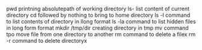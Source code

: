pwd printning absolutepath of working directory
ls- list content of current directory
cd followed by nothing to bring to home directory
ls -l command to list contents of directory in llong format
ls -la command to list hidden files in long form format
mkdir /tmp/dir creating directory in tmp 
mv command tpo move file from one directory to another
rm command to delete a filex
rm -r command to delete directoryx